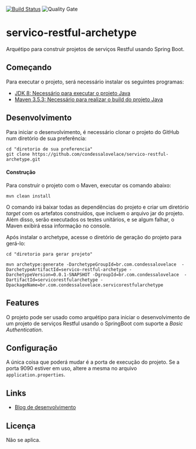 [![Build Status](https://travis-ci.org/condessalovelace/servico-restful-archetype.svg?branch=master)](https://travis-ci.org/condessalovelace/servico-restful-archetype) ![Quality Gate](https://sonarcloud.io/api/project_badges/measure?project=br.com.condessalovelace%3Aservico-restful-archetype&metric=alert_status)

# servico-restful-archetype

Arquétipo para construir projetos de serviços Restful usando Spring Boot.

## Começando

Para executar o projeto, será necessário instalar os seguintes programas:

- [JDK 8: Necessário para executar o projeto Java](http://www.oracle.com/technetwork/pt/java/javase/downloads/jdk8-downloads-2133151.html)
- [Maven 3.5.3: Necessário para realizar o build do projeto Java](http://mirror.nbtelecom.com.br/apache/maven/maven-3/3.5.3/binaries/apache-maven-3.5.3-bin.zip)

## Desenvolvimento

Para iniciar o desenvolvimento, é necessário clonar o projeto do GitHub num diretório de sua preferência:

```shell
cd "diretorio de sua preferencia"
git clone https://github.com/condessalovelace/servico-restful-archetype.git
```

#### Construção

Para construir o projeto com o Maven, executar os comando abaixo:

```shell
mvn clean install
```
O comando irá baixar todas as dependências do projeto e criar um diretório *target* com os artefatos construídos, que incluem o arquivo jar do projeto. Além disso, serão executados os testes unitários, e se algum falhar, o Maven exibirá essa informação no console.

Após instalar o archetype, acesse o diretório de geração do projeto para gerá-lo:

```shell
cd "diretorio para gerar projeto"

mvn archetype:generate -DarchetypeGroupId=br.com.condessalovelace  -DarchetypeArtifactId=servico-restful-archetype -DarchetypeVersion=0.0.1-SNAPSHOT -DgroupId=br.com.condessalovelace  -DartifactId=servicorestfularchetype -DpackageName=br.com.condessalovelace.servicorestfularchetype
```

## Features

O projeto pode ser usado como arquétipo para iniciar o desenvolvimento de um projeto de serviços Restful usando o SpringBoot com suporte a *Basic Authentication*.

## Configuração

A única coisa que poderá mudar é a porta de execução do projeto. Se a porta 9090 estiver em uso, altere a mesma no arquivo `application.properties`.

## Links

- [Blog de desenvolvimento](https://condessalovelace.blogspot.com)

## Licença

Não se aplica.
